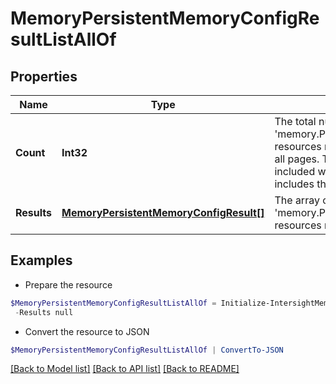# MemoryPersistentMemoryConfigResultListAllOf
## Properties

Name | Type | Description | Notes
------------ | ------------- | ------------- | -------------
**Count** | **Int32** | The total number of &#39;memory.PersistentMemoryConfigResult&#39; resources matching the request, accross all pages. The &#39;Count&#39; attribute is included when the HTTP GET request includes the &#39;$inlinecount&#39; parameter. | [optional] 
**Results** | [**MemoryPersistentMemoryConfigResult[]**](MemoryPersistentMemoryConfigResult.md) | The array of &#39;memory.PersistentMemoryConfigResult&#39; resources matching the request. | [optional] 

## Examples

- Prepare the resource
```powershell
$MemoryPersistentMemoryConfigResultListAllOf = Initialize-IntersightMemoryPersistentMemoryConfigResultListAllOf  -Count null `
 -Results null
```

- Convert the resource to JSON
```powershell
$MemoryPersistentMemoryConfigResultListAllOf | ConvertTo-JSON
```

[[Back to Model list]](../README.md#documentation-for-models) [[Back to API list]](../README.md#documentation-for-api-endpoints) [[Back to README]](../README.md)

